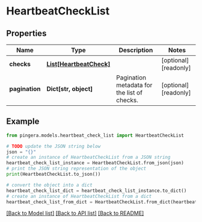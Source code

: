 # HeartbeatCheckList


## Properties

Name | Type | Description | Notes
------------ | ------------- | ------------- | -------------
**checks** | [**List[HeartbeatCheck]**](HeartbeatCheck.md) |  | [optional] [readonly] 
**pagination** | **Dict[str, object]** | Pagination metadata for the list of checks. | [optional] [readonly] 

## Example

```python
from pingera.models.heartbeat_check_list import HeartbeatCheckList

# TODO update the JSON string below
json = "{}"
# create an instance of HeartbeatCheckList from a JSON string
heartbeat_check_list_instance = HeartbeatCheckList.from_json(json)
# print the JSON string representation of the object
print(HeartbeatCheckList.to_json())

# convert the object into a dict
heartbeat_check_list_dict = heartbeat_check_list_instance.to_dict()
# create an instance of HeartbeatCheckList from a dict
heartbeat_check_list_from_dict = HeartbeatCheckList.from_dict(heartbeat_check_list_dict)
```
[[Back to Model list]](../README.md#documentation-for-models) [[Back to API list]](../README.md#documentation-for-api-endpoints) [[Back to README]](../README.md)


